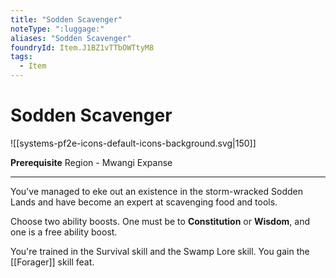 ```yaml
---
title: "Sodden Scavenger"
noteType: ":luggage:"
aliases: "Sodden Scavenger"
foundryId: Item.J1BZ1vTTbOWTtyM8
tags:
  - Item
---
```


# Sodden Scavenger
![[systems-pf2e-icons-default-icons-background.svg|150]]

**Prerequisite** Region - Mwangi Expanse

* * *

You've managed to eke out an existence in the storm-wracked Sodden Lands and have become an expert at scavenging food and tools.

Choose two ability boosts. One must be to **Constitution** or **Wisdom**, and one is a free ability boost.

You're trained in the Survival skill and the Swamp Lore skill. You gain the [[Forager]] skill feat.
